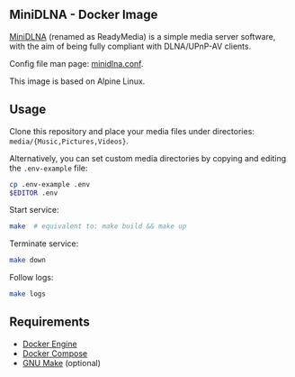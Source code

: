 ## MiniDLNA - Docker Image

[MiniDLNA](https://sourceforge.net/projects/minidlna/) (renamed as ReadyMedia) is a simple media server software, with the aim of being fully compliant with DLNA/UPnP-AV clients.

Config file man page: [minidlna.conf](https://manpages.ubuntu.com/manpages/bionic/man5/minidlna.conf.5.html).

This image is based on Alpine Linux.

## Usage
Clone this repository and place your media files under directories: `media/{Music,Pictures,Videos}`.

Alternatively, you can set custom media directories by copying and editing the `.env-example` file:
```sh
cp .env-example .env
$EDITOR .env
```

Start service:
```sh
make  # equivalent to: make build && make up
```

Terminate service:
```sh
make down
```

Follow logs:
```sh
make logs
```

## Requirements
- [Docker Engine](https://docs.docker.com/engine/)
- [Docker Compose](https://docs.docker.com/compose/)
- [GNU Make](https://www.gnu.org/software/make/) (optional)
